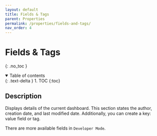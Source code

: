 ```yaml
---
layout: default
title: Fields & Tags
parent: Properties
permalink: /properties/fields-and-tags/
nav_order: 4
---
```


# Fields & Tags 
{: .no_toc }

<details open markdown="block">
  <summary>
    Table of contents
  </summary>
  {: .text-delta }
1. TOC
{:toc}
</details>

## Description
Displays details of the current dashboard. This section states the author, creation date, and last modified date. Additionally, you can create a key: value field or tag. 

There are more available fields in `Developer Mode`. 

